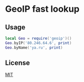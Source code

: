GeoIP fast lookup
=====

Usage
-----

```lua
local Geo = require('geoip')()
Geo.byIP('80.246.64.6', print)
Geo.byName('ya.ru', print)
```

License
-------

[MIT](luvit-geoip/license.txt)
